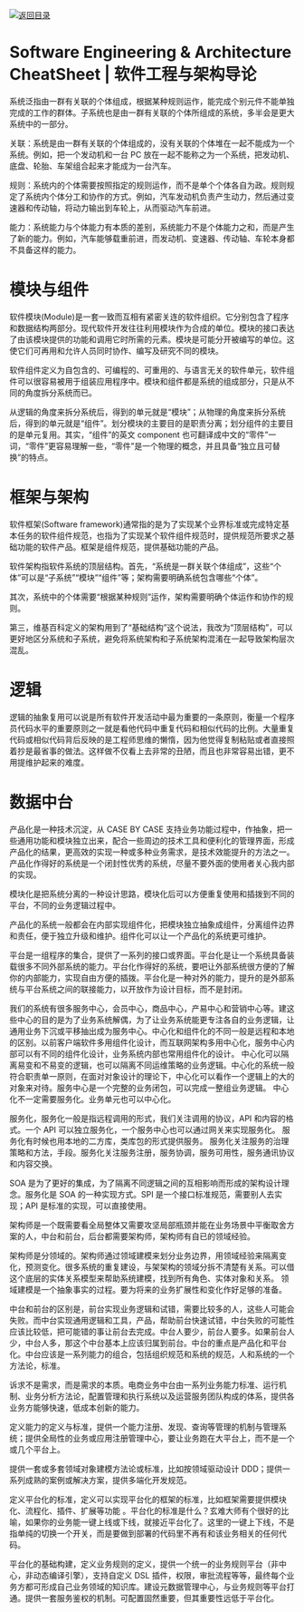 [![返回目录](https://parg.co/UCb)](https://github.com/wxyyxc1992/Awesome-CheatSheets)

# Software Engineering & Architecture CheatSheet | 软件工程与架构导论

系统泛指由一群有关联的个体组成，根据某种规则运作，能完成个别元件不能单独完成的工作的群体。子系统也是由一群有关联的个体所组成的系统，多半会是更大系统中的一部分。

关联：系统是由一群有关联的个体组成的，没有关联的个体堆在一起不能成为一个系统。例如，把一个发动机和一台 PC 放在一起不能称之为一个系统，把发动机、底盘、轮胎、车架组合起来才能成为一台汽车。

规则：系统内的个体需要按照指定的规则运作，而不是单个个体各自为政。规则规定了系统内个体分工和协作的方式。例如，汽车发动机负责产生动力，然后通过变速器和传动轴，将动力输出到车轮上，从而驱动汽车前进。

能力：系统能力与个体能力有本质的差别，系统能力不是个体能力之和，而是产生了新的能力。例如，汽车能够载重前进，而发动机、变速器、传动轴、车轮本身都不具备这样的能力。

# 模块与组件

软件模块(Module)是一套一致而互相有紧密关连的软件组织。它分别包含了程序和数据结构两部分。现代软件开发往往利用模块作为合成的单位。模块的接口表达了由该模块提供的功能和调用它时所需的元素。模块是可能分开被编写的单位。这使它们可再用和允许人员同时协作、编写及研究不同的模块。

软件组件定义为自包含的、可编程的、可重用的、与语言无关的软件单元，软件组件可以很容易被用于组装应用程序中。模块和组件都是系统的组成部分，只是从不同的角度拆分系统而已。

从逻辑的角度来拆分系统后，得到的单元就是“模块”；从物理的角度来拆分系统后，得到的单元就是“组件”。划分模块的主要目的是职责分离；划分组件的主要目的是单元复用。其实，“组件”的英文 component 也可翻译成中文的“零件”一词，“零件”更容易理解一些，“零件”是一个物理的概念，并且具备“独立且可替换”的特点。

# 框架与架构

软件框架(Software framework)通常指的是为了实现某个业界标准或完成特定基本任务的软件组件规范，也指为了实现某个软件组件规范时，提供规范所要求之基础功能的软件产品。框架是组件规范，提供基础功能的产品。

软件架构指软件系统的顶层结构。首先，“系统是一群关联个体组成”，这些“个体”可以是“子系统”“模块”“组件”等；架构需要明确系统包含哪些“个体”。

其次，系统中的个体需要“根据某种规则”运作，架构需要明确个体运作和协作的规则。

第三，维基百科定义的架构用到了“基础结构”这个说法，我改为“顶层结构”，可以更好地区分系统和子系统，避免将系统架构和子系统架构混淆在一起导致架构层次混乱。

# 逻辑

逻辑的抽象复用可以说是所有软件开发活动中最为重要的一条原则，衡量一个程序员代码水平的重要原则之一就是看他代码中重复代码和相似代码的比例。大量重复代码或相似代码背后反映的是工程师思维的懒惰，因为他觉得复制粘贴或者直接照着抄是最省事的做法。这样做不仅看上去非常的丑陋，而且也非常容易出错，更不用提维护起来的难度。

# 数据中台

产品化是一种技术沉淀，从 CASE BY CASE 支持业务功能过程中，作抽象，把一些通用功能和模块独立出来，配合一些周边的技术工具和便利化的管理界面，形成产品化的结果，更高效的实现一种或多种业务需求，是技术效能提升的方法之一。产品化作得好的系统是一个闭封性优秀的系统，尽量不要外面的使用者关心我内部的实现。

模块化是把系统分离的一种设计思路，模块化后可以方便重复使用和插拨到不同的平台，不同的业务逻辑过程中。

产品化的系统一般都会在内部实现组件化，把模块独立抽象成组件，分离组件边界和责任，便于独立升级和维护。组件化可以让一个产品化的系统更可维护。

平台是一组程序的集合，提供了一系列的接口或界面。平台化是让一个系统具备装载很多不同外部系统的能力。平台化作得好的系统，要吧让外部系统很方便的了解你的内部能力，实现自由方便的插拨。平台化是一种对外的能力，提升的是外部系统与平台系统之间的联接能力，以开放作为设计目标，而不是封闭。

我们的系统有很多服务中心，会员中心，商品中心，产易中心和营销中心等。建这些中心的目的是为了业务系统解偶，为了让业务系统能更专注各自的业务逻辑，让通用业务下沉或平移抽出成为服务中心。中心化和组件化的不同一般是远程和本地的区别。以前客户端软件多用组件化设计，而互联网架构多用中心化，服务中心内部可以有不同的组件化设计，业务系统内部也常用组件化的设计。
中心化可以隔离易变和不易变的逻辑，也可以隔离不同运维策略的业务逻辑。中心化的系统一般符合职责单一原则，在面对对象设计的理论下，中心化可以看作一个逻辑上的大的对象来对待。服务中心是一个完整的业务闭包，可以完成一整组业务逻辑。
中心化不一定需要服务化。业务单元也可以中心化。

服务化，服务化一般是指远程调用的形式，我们关注调用的协议，API 和内容的格式。一个 API 可以独立服务化，一个服务中心也可以通过网关来实现服务化。
服务化有时候也用本地的二方库，类库包的形式提供服务。
服务化关注服务的治理策略和方法，手段。服务化关注服务注册，服务协调，服务可用性，服务通讯协议和内容交换。

SOA 是为了更好的集成，为了隔离不同逻辑之间的互相影响而形成的架构设计理念。服务化是 SOA 的一种实现方式。SPI 是一个接口标准规范，需要别人去实现；API 是标准的实现，可以直接使用。

架构师是一个既需要看全局整体又需要攻坚局部瓶颈并能在业务场景中平衡取舍方案的人，中台和前台，后台都需要架构师，架构师有自已的领域经验。

架构师是分领域的。架构师通过领域建模来划分业务边界，用领域经验来隔离变化，预测变化。很多系统的重复建设，与架架构的领域分拆不清楚有关系。可以借这个底层的实体关系模型来帮助系统建模，找到所有角色、实体对象和关系。
领域建模是一个抽象事实的过程。要为将来的业务扩展性和变化作好足够的准备。

中台和前台的区别是，前台实现业务逻辑和试错，需要比较多的人，这些人可能会失败。而中台实现通用逻辑和工具，产品，帮助前台快速试错，中台失败的可能性应该比较低，把可能错的事让前台去完成。中台人要少，前台人要多。如果前台人少，中台人多，那这个中台基本上应该归属到前台。中台的重点是产品化和平台化。中台应该是一系列能力的组合，包括组织规范和系统的规范，人和系统的一个方法论，标准。

诉求不是需求，而是需求的本质。电商业务中台由一系列业务能力标准、运行机制、业务分析方法论，配置管理和执行系统以及运营服务团队构成的体系，提供各业务方能够快速，低成本创新的能力。

定义能力的定义与标准，提供一个能力注册、发现、查询等管理的机制与管理系统；提供全局性的业务或应用注册管理中心，要让业务跑在大平台上，而不是一个或几个平台上。

提供一套或多套领域对象建模方法论或标准，比如按领域驱动设计 DDD；提供一系列成熟的案例或解决方案，提供多端化开发规范。

定义平台化的标准，定义可以实现平台化的框架的标准，比如框架需要提供模块化、流程化、插件、扩展等功能 。平台化的标准是什么？玄难大师有个很好的比喻，如果你的业务能一键上线或下线，就接近平台化了。这里的一键上下线，不是指单纯的切换一个开关，而是要做到部署的代码里不再有和该业务相关的任何代码。

平台化的基础构建，定义业务规则的定义，提供一个统一的业务规则平台（非中心，非动态编译引擎），支持自定义 DSL 插件，权限，审批流程等等，最终每个业务方都可形成自己业务领域的知识库。建设元数据管理中心，与业务规则等平台打通。提供一套服务鉴权的机制。可配置固然重要，但其重要性远低于平台化。

